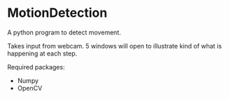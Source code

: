 # MotionDetection
A python program to detect movement.

Takes input from webcam. 5 windows will open to illustrate kind of what is happening at each step.

Required packages:
- Numpy
- OpenCV
